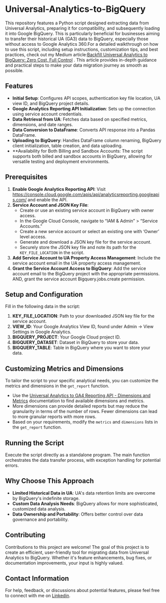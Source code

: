 # Universal-Analytics-to-BigQuery
This repository features a Python script designed extracting data from Universal Analytics, preparing it for compatibility, and subsequently loading it into Google BigQuery. This is particularly beneficial for businesses aiming to transfer their historical UA (GA3) data to BigQuery, especially those without access to Google Analytics 360.For a detailed walkthrough on how to use this script, including setup instructions, customization tips, and best practices, check out my Medium article:[Backfill Universal Analytics to BigQuery: Zero Cost, Full Control](https://medium.com/@aliiz/export-from-universal-analytics-to-bigquery-zero-cost-full-control-6470092713b1) . This article provides in-depth guidance and practical steps to make your data migration journey as smooth as possible. 


## Features
- **Initial Setup**: Configures API scopes, authentication key file location, UA view ID, and BigQuery project details.
- **Google Analytics Reporting API Initialization**: Sets up the connection using service account credentials.
- **Data Retrieval from UA**: Fetches data based on specified metrics, dimensions, and date ranges.
- **Data Conversion to DataFrame**: Converts API response into a Pandas DataFrame.
- **Uploading to BigQuery**: Handles DataFrame column renaming, BigQuery client initialization, table creation, and data uploading.
- **Availability for Both Billing and Sandbox Accounts: The script supports both billed and sandbox accounts in BigQuery, allowing for versatile testing and deployment environments.


## Prerequisites
1. **Enable Google Analytics Reporting API**: Visit https://console.cloud.google.com/apis/api/analyticsreporting.googleapis.com/ and enable the API.
2. **Service Account and JSON Key File**:
   - Create or use an existing service account in BigQuery with owner access.
   - In the Google Cloud Console, navigate to “IAM & Admin” > “Service Accounts.”
   - Create a new service account or select an existing one with ‘Owner’ level access.
   - Generate and download a JSON key file for the service account.
   - Securely store the JSON key file and note its path for the `KEY_FILE_LOCATION` in the script.
3. **Add Service Account to UA Property Access Management**: Include the service account email in the UA property access management.
4. **Grant the Service Account Access to BigQuery**: Add the service account email to the BigQuery project with the appropriate permissions. AND, grant the service account Bigquery.jobs.create permission.

## Setup and Configuration
Fill in the following data in the script:

1. **KEY_FILE_LOCATION**: Path to your downloaded JSON key file for the service account.
2. **VIEW_ID**: Your Google Analytics View ID, found under Admin → View Settings in Google Analytics.
3. **BIGQUERY_PROJECT**: Your Google Cloud project ID.
4. **BIGQUERY_DATASET**: Dataset in BigQuery to store your data.
5. **BIGQUERY_TABLE**: Table in BigQuery where you want to store your data.

## Customizing Metrics and Dimensions
To tailor the script to your specific analytical needs, you can customize the metrics and dimensions in the `get_report` function. 

- Use the [Universal Analytics to GA4 Reporting API - Dimensions and Metrics](https://developers.google.com/analytics/devguides/migration/api/reporting-ua-to-ga4-dims-mets) documentation to find available dimensions and metrics.
- More dimensions can provide detailed reports but may reduce the granularity in terms of the number of rows. Fewer dimensions can lead to more granular reports with more rows.
- Based on your requirements, modify the `metrics` and `dimensions` lists in the `get_report` function.

## Running the Script
Execute the script directly as a standalone program. The main function orchestrates the data transfer process, with exception handling for potential errors.

## Why Choose This Approach
- **Limited Historical Data in UA**: UA's data retention limits are overcome by BigQuery's indefinite storage.
- **Custom Data Analysis Needs**: BigQuery allows for more sophisticated, customized data analysis.
- **Data Ownership and Portability**: Offers better control over data governance and portability.

## Contributing
Contributions to this project are welcome! The goal of this project is to create an efficient, user-friendly tool for migrating data from Universal Analytics to BigQuery. Whether it's feature enhancements, bug fixes, or documentation improvements, your input is highly valued.

## Contact Information
For help, feedback, or discussions about potential features, please feel free to connect with me on [Linkedin](https://www.linkedin.com/in/ali-iz/).


